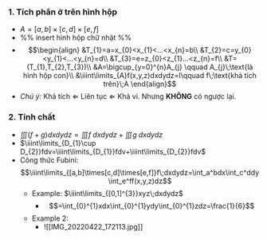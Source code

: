 ### 1. Tích phân ở trên hình hộp
- $A=[a,b]\times[c,d]\times[e,f]$
- %% insert hình hộp chữ nhật %%
- $$\begin{align}
&T_{1}=a=x_{0}<x_{1}<...<x_{n}=b\\
  &T_{2}=c=y_{0}<y_{1}<...<y_{n}=d\\
  &T_{3}=e=z_{0}<z_{1}...<z_{n}=f\\
  &T=(T_{1},T_{2},T_{3})\\
  &A=\bigcup_{y=0}^{n}A_{j} \qquad A_{j}\;\text{là hình hộp con}\\
  &\iiint\limits_{A}f(x,y,z)dxdydz=I\qquad f\;\text{khả tích trên}\;A
  \end{align}$$
- *Chú ý:* Khả tích $\Leftarrow$ Liên tục $\Leftarrow$ Khả vi. Nhưng **KHÔNG** có ngược lại.
### 2. Tính chất
- $\iiint(f+g)dxdydz=\iiint f\;dxdydz+\iiint g\;dxdydz$
- $\iiint\limits_{D_{1}\cup D_{2}}fdv=\iiint\limits_{D_{1}}fdv+\iiint\limits_{D_{2}}fdv$ 
- Công thức Fubini: $$\iiint\limits_{[a,b]\times[c,d]\times[e,f]}f\;dxdydz=\int_a^bdx\int_c^ddy\int_e^ff(x,y,z)dz$$
	- Example: $\iiint\limits_{[0,1]^{3}}xyz\;dxdydz$
		- $$=\int_{0}^{1}xdx\int_{0}^{1}ydy\int_{0}^{1}zdz=\frac{1}{6}$$  
	- Example 2: 
		- ![[IMG_20220422_172113.jpg]]